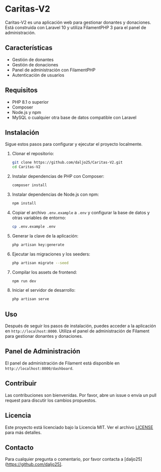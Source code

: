 # Caritas-V2

Caritas-V2 es una aplicación web para gestionar donantes y donaciones. Está construida con Laravel 10 y utiliza FilamentPHP 3 para el panel de administración.

## Características

- Gestión de donantes
- Gestión de donaciones
- Panel de administración con FilamentPHP
- Autenticación de usuarios

## Requisitos

- PHP 8.1 o superior
- Composer
- Node.js y npm
- MySQL o cualquier otra base de datos compatible con Laravel

## Instalación

Sigue estos pasos para configurar y ejecutar el proyecto localmente.

1. Clonar el repositorio:

    ```bash
    git clone https://github.com/daljo25/Caritas-V2.git
    cd Caritas-V2
    ```

2. Instalar dependencias de PHP con Composer:

    ```bash
    composer install
    ```

3. Instalar dependencias de Node.js con npm:

    ```bash
    npm install
    ```

4. Copiar el archivo `.env.example` a `.env` y configurar la base de datos y otras variables de entorno:

    ```bash
    cp .env.example .env
    ```

5. Generar la clave de la aplicación:

    ```bash
    php artisan key:generate
    ```

6. Ejecutar las migraciones y los seeders:

    ```bash
    php artisan migrate --seed
    ```

7. Compilar los assets de frontend:

    ```bash
    npm run dev
    ```

8. Iniciar el servidor de desarrollo:

    ```bash
    php artisan serve
    ```

## Uso

Después de seguir los pasos de instalación, puedes acceder a la aplicación en `http://localhost:8000`. Utiliza el panel de administración de Filament para gestionar donantes y donaciones.

## Panel de Administración

El panel de administración de Filament está disponible en `http://localhost:8000/dashboard`.

## Contribuir

Las contribuciones son bienvenidas. Por favor, abre un issue o envía un pull request para discutir los cambios propuestos.

## Licencia

Este proyecto está licenciado bajo la Licencia MIT. Ver el archivo [LICENSE](LICENSE) para más detalles.

## Contacto

Para cualquier pregunta o comentario, por favor contacta a [daljo25](https://github.com/daljo25].

